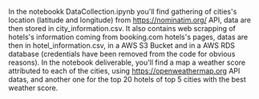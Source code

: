 In the notebookk DataCollection.ipynb you'll find gathering of cities's location (latitude and longitude) from  https://nominatim.org/ API, data are then stored in city_information.csv.
It also contains web scrapping of hotels's information coming from booking.com hotels's pages, datas are then in hotel_information.csv, in a AWS S3 Bucket and in a AWS RDS database (credentials have been removed from the code for obvious reasons).
In the notebook deliverable, you'll find a map a weather score attributed to each of the cities, using https://openweathermap.org API datas, and another one for the top 20 hotels of top 5 cities with the best weather score. 
